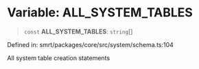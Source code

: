 # Variable: ALL\_SYSTEM\_TABLES

> `const` **ALL\_SYSTEM\_TABLES**: `string`[]

Defined in: smrt/packages/core/src/system/schema.ts:104

All system table creation statements
